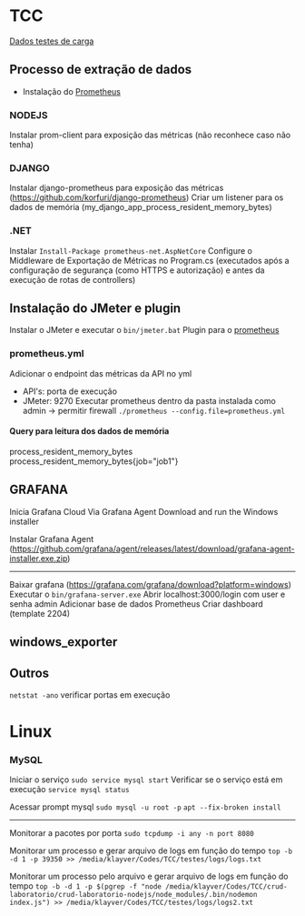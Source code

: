 # TCC

[Dados testes de carga](https://www.figma.com/file/4SQl68gLFmCOii5dujvYMm/TCC?type=design&node-id=301%3A184&mode=design&t=v9Fnu6uF60sJDg8o-1)

## Processo de extração de dados
- Instalação do [Prometheus](https://prometheus.io/download/)

### NODEJS
Instalar prom-client para exposição das métricas (não reconhece caso não tenha)

### DJANGO 
Instalar django-prometheus para exposição das métricas (https://github.com/korfuri/django-prometheus)
Criar um listener para os dados de memória (my_django_app_process_resident_memory_bytes)

### .NET 
Instalar `Install-Package prometheus-net.AspNetCore`
Configure o Middleware de Exportação de Métricas no Program.cs (executados após a configuração de segurança (como HTTPS e autorização) e antes da execução de rotas de controllers)

## Instalação do JMeter e plugin
Instalar o JMeter e executar o `bin/jmeter.bat`
Plugin para o [prometheus](https://github.com/johrstrom/jmeter-prometheus-plugin/releases)


### prometheus.yml
Adicionar o endpoint das métricas da API no yml
  - API's: porta de execução
  - JMeter: 9270
Executar prometheus dentro da pasta instalada como admin -> permitir firewall `./prometheus --config.file=prometheus.yml`


#### Query para leitura dos dados de memória
process_resident_memory_bytes
process_resident_memory_bytes{job="job1"}

## GRAFANA
Inicia Grafana Cloud
Via Grafana Agent
Download and run the Windows installer

Instalar Grafana Agent (https://github.com/grafana/agent/releases/latest/download/grafana-agent-installer.exe.zip)

---
Baixar grafana (https://grafana.com/grafana/download?platform=windows)
Executar o `bin/grafana-server.exe`
Abrir localhost:3000/login com user e senha admin
Adicionar base de dados Prometheus
Criar dashboard (template 2204)


## windows_exporter


## Outros
`netstat -ano` verificar portas em execução


# Linux

### MySQL
Iniciar o serviço `sudo service mysql start`
Verificar se o serviço está em execução `service mysql status`

Acessar prompt mysql `sudo mysql -u root -p`
`apt --fix-broken install`

---
Monitorar a pacotes por porta `sudo tcpdump -i any -n port 8080`


Monitorar um processo e gerar arquivo de logs em função do tempo `top -b -d 1 -p 39350 >> /media/klayver/Codes/TCC/testes/logs/logs.txt`

Monitorar um processo pelo arquivo e gerar arquivo de logs em função do tempo `top -b -d 1 -p $(pgrep -f "node /media/klayver/Codes/TCC/crud-laboratorio/crud-laboratorio-nodejs/node_modules/.bin/nodemon index.js") >> /media/klayver/Codes/TCC/testes/logs/logs2.txt`
